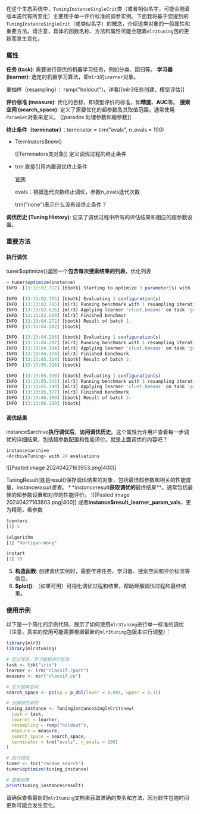 在这个生态系统中，`TuningInstanceSingleCrit`类（或者相似名字，可能会随着版本迭代有所变化）主要用于单一评价标准的调参实例。下面我将基于您提到的`TuningInstanceSingleCrit`（或类似名字）的概念，介绍这类对象的一般属性和重要方法。请注意，具体的函数名称、方法和属性可能会随着`mlr3tuning`包的更新而发生变化。

### 属性
**任务 (task)**: 需要进行调优的机器学习任务，例如分类、回归等。
**学习器 (learner)**: 选定的机器学习算法，即`mlr3`的`Learner`对象。

重抽样（resampling）： rsmp("holdout")，详看[[mlr3任务创建、模型评估]]

**评价标准 (measure)**: 优化的目标，即模型评价的标准，如**精度、AUC**等。
**搜索空间 (search_space)**: 定义了需要优化的超参数及其取值范围。通常使用`ParamSet`对象来定义。
[[paradox 处理参数和超参数]]

**终止条件（terminator）**：terminator = trm("evals", n_evals = 100)

- Terminators$new()
	
	[[Terminators类对象]] 定义调优过程的终止条件

- trm 直接引用内置调优终止条件

	[官网](https://mlr-org.com/terminators.html)

	evals：根据迭代次数终止调优，参数n_evals迭代次数

	trm("none")表示什么没有设终止条件？

**调优历史 (Tuning History)**: 记录了调优过程中所有的评估结果和相应的超参数设置。

### 重要方法
#### 执行调优
tuner$optimize()返回一个**包含每次搜索结果的列表**，优化列表
```R
> tuner$optimize(instance)
INFO  [13:13:02.712] [bbotk] Starting to optimize 3 parameter(s) with '<TunerGridSearch>' and '<TerminatorNone>'

INFO  [13:13:02.765] [bbotk] Evaluating 1 configuration(s)
INFO  [13:13:02.785] [mlr3] Running benchmark with 1 resampling iterations
INFO  [13:13:02.826] [mlr3] Applying learner 'clust.kmeans' on task 'gvhdCtrlScale' (iter 1/1)
INFO  [13:13:02.869] [mlr3] Finished benchmar
INFO  [13:13:04.272] [bbotk] Result of batch 1:
INFO  [13:13:04.282] [bbotk]

INFO  [13:13:04.286] [bbotk] Evaluating 1 configuration(s)
INFO  [13:13:04.297] [mlr3] Running benchmark with 1 resampling iterations
INFO  [13:13:04.304] [mlr3] Applying learner 'clust.kmeans' on task 'gvhdCtrlScale' (iter 1/1)
INFO  [13:13:04.374] [mlr3] Finished benchmark
INFO  [13:13:05.314] [bbotk] Result of batch 2:
INFO  [13:13:05.326] [bbotk]

INFO  [13:13:05.330] [bbotk] Evaluating 1 configuration(s)
INFO  [13:13:05.342] [mlr3] Running benchmark with 1 resampling iterations
INFO  [13:13:05.349] [mlr3] Applying learner 'clust.kmeans' on task 'gvhdCtrlScale' (iter 1/1)
INFO  [13:13:05.377] [mlr3] Finished benchmark
INFO  [13:13:06.109] [bbotk] Result of batch 3:
INFO  [13:13:06.120] [bbotk]
```


#### 调优结果
instance$archive**执行调优后**，**访问调优历史**。这个属性允许用户查看每一步调优的详细结果，包括超参数配置和性能评价。就是上面调优的内容吧？
```R
instance$archive
<ArchiveTuning> with 24 evaluations
```

![[Pasted image 20240427163953.png|400]]


TuningResult(就是result)保存调优结果的对象，包括最佳超参数和相关的性能度量，instance$result查看。
**instance$result**获取调优的**最终结果**。通常包括最佳的超参数设置和对应的性能评价。
![[Pasted image 20240427163803.png|400]]
或者**instance$result_learner_param_vals**，更为精简，看参数
```R
$centers
[1] 5

$algorithm
[1] "Hartigan-Wong"

$nstart
[1] 10
```



5. **构造函数**: 创建调优实例时，需要传递任务、学习器、搜索空间和评价标准等信息。
6. **$plot()**: （如果可用）可视化调优过程和结果，帮助理解调优过程和最终结果。

### 使用示例

以下是一个简化的示例代码，展示了如何使用`mlr3tuning`进行单一标准的调优（注意，真实的使用可能需要根据最新的`mlr3tuning`包版本进行调整）：

```r
library(mlr3)
library(mlr3tuning)

# 定义任务、学习器和评价标准
task <- tsk("iris")
learner <- lrn("classif.rpart")
measure <- msr("classif.ce")

# 定义搜索空间
search_space <- ps(cp = p_dbl(lower = 0.001, upper = 0.1))

# 创建调优实例
tuning_instance <- TuningInstanceSingleCrit$new(
  task = task,
  learner = learner,
  resampling = rsmp("holdout"),
  measure = measure,
  search_space = search_space,
  terminator = trm("evals", n_evals = 100)
)

# 执行调优
tuner <- tnr("random_search")
tuner$optimize(tuning_instance)

# 查看结果
print(tuning_instance$result)
```

请确保查看最新的`mlr3tuning`文档来获取准确的类名和方法，因为软件包随时间更新可能会发生变化。